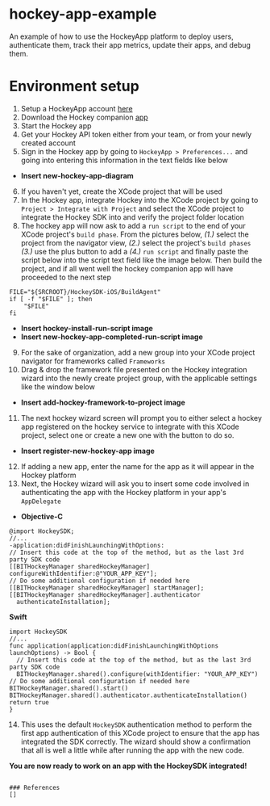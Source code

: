# hockey-app-example


An example of how to use the HockeyApp platform to deploy users, authenticate them, track their app metrics, update their apps, and debug them.

# Environment setup
1.  Setup a HockeyApp account [here](https://rink.hockeyapp.net/users/sign_up)
2.  Download the Hockey companion [app](https://rink.hockeyapp.net/api/2/apps/67503a7926431872c4b6c1549f5bd6b1/app_versions/394?format=zip)
3.  Start the Hockey app
4.  Get your Hockey API token either from your team, or from your newly created account
5.  Sign in the Hockey app by going to `HockeyApp > Preferences...` and going into entering this information in the text fields like below
-   **Insert new-hockey-app-diagram**
6.  If you haven't yet, create the XCode project that will be used
7.  In the Hockey app, integrate Hockey into the XCode project by going to `Project > Integrate with Project` and select the XCode project to integrate the Hockey SDK into and verify the project folder location
8.  The hockey app will now ask to add a `run script` to the end of your XCode project's `build phase`. From the pictures below, *(1.)* select the project from the navigator view, *(2.)* select the project's `build phases` *(3.)* use the plus button to add a *(4.)* `run script` and finally paste the script below into the script text field like the image below. Then build the project, and if all went well the hockey companion app will have proceeded to the next step

```
FILE="${SRCROOT}/HockeySDK-iOS/BuildAgent"
if [ -f "$FILE" ]; then
    "$FILE"
fi
```
-  **Insert hockey-install-run-script image**
-  **Insert new-hockey-app-completed-run-script image**
9.  For the sake of organization, add a new group into your XCode project navigator for frameworks called `Frameworks`
10.  Drag & drop the framework file presented on the Hockey integration wizard into the newly create project group, with the applicable settings like the window below
-   **Insert add-hockey-framework-to-project image**
11.  The next hockey wizard screen will prompt you to either select a hockey app registered on the hockey service to integrate with this XCode project, select one or create a new one with the button to do so.
-   **Insert register-new-hockey-app image**
12.  If adding a new app, enter the name for the app as it will appear in the Hockey platform
13.  Next, the Hockey wizard will ask you to insert some code involved in authenticating the app with the Hockey platform in your app's `AppDelegate`
-  **Objective-C**

```
@import HockeySDK;
//...
-application:didFinishLaunchingWithOptions:
// Insert this code at the top of the method, but as the last 3rd party SDK code
[[BITHockeyManager sharedHockeyManager] configureWithIdentifier:@"YOUR_APP_KEY"];
// Do some additional configuration if needed here
[[BITHockeyManager sharedHockeyManager] startManager];
[[BITHockeyManager sharedHockeyManager].authenticator
  authenticateInstallation];
```

**Swift**
```
import HockeySDK
//...
func application(application:didFinishLaunchingWithOptions launchOptions) -> Bool {
  // Insert this code at the top of the method, but as the last 3rd party SDK code
  BITHockeyManager.shared().configure(withIdentifier: "YOUR_APP_KEY")
// Do some additional configuration if needed here
BITHockeyManager.shared().start()
BITHockeyManager.shared().authenticator.authenticateInstallation()
return true
}
```
14.  This uses the default `HockeySDK` authentication method to perform the first app authentication of this XCode project to ensure that the app has integrated the SDK correctly. The wizard should show a confirmation that all is well a little while after running the app with the new code.

**You are now ready to work on an app with the HockeySDK integrated!**



```

### References
[]
